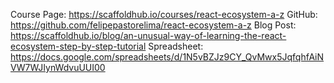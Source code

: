 Course Page: https://scaffoldhub.io/courses/react-ecosystem-a-z
GitHub: https://github.com/felipepastorelima/react-ecosystem-a-z
Blog Post: https://scaffoldhub.io/blog/an-unusual-way-of-learning-the-react-ecosystem-step-by-step-tutorial
Spreadsheet: https://docs.google.com/spreadsheets/d/1N5vBZJz9CY_QvMwx5JqfqhfAiNVW7WJIynWdvuUUI00
